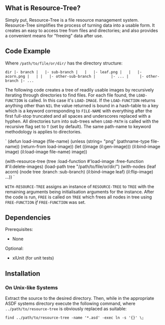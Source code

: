 ## What is Resource-Tree?

Simply put, Resource-Tree is a file resource management
system. Resource-Tree simplifies the process of turning data into a
usable form. It creates an easy to access tree from files and
directories; and also provides a convenient means for "freeing" data
after use.

## Code Example

Where `/path/to/file/or/dir/` has the directory structure:

`
dir
 |- branch
 |   |- sub-branch
 |   |   |- leaf.png
 |   |   |- acorn.png
 |   |
 |   |- other-sub-branch
 |       |- ...
 |    
 |- other-branch
     |- ...
`

The following code creates a tree of readily usable images by
recursively iterating through directories to find files. For each
file found, the `LOAD-FUNCTION` is called. In this case it's
`LOAD-IMAGE`. If the `LOAD-FUNCTION` returns anything other than `NIL`
the value returned is bound in a hash-table to a key which is a
keyword corresponding to `FILE-NAME` with everything after the first
full-stop truncated and all spaces and underscores replaced with a
hyphen. All directories turn into sub-trees when `LOAD-PATH` is called
with the recursive flag set to `T` (set by default). The same
path-name to keyword methodology is applies to directories.

`
(defun load-image (file-name)
  (unless (string= "png" (pathname-type file-name))
    (return-from load-image))
  (let ((image (il:gen-image)))
    (il:bind-image image)
    (il:load-image file-name)
    image))

(with-resource-tree (tree :load-function #'load-image
                          :free-function #'il:delete-images)
  (load-path tree "/path/to/file/or/dir/")
  (with-nodes (leaf acorn) (node tree :branch :sub-branch)
    (il:bind-image leaf)
    (il:flip-image)
    ...))
`

`WITH-RESOURCE-TREE` assigns an instance of `RESOURCE-TREE` to `TREE`
with the remaining arguments being initialisation arguments for the
instance. After the code is run, `FREE` is called on `TREE` which
frees all nodes in tree using `FREE-FUNCTION` _if_ `FREE-FUNCTION` was
set.

## Dependencies

Prerequisites:
* None

Optional:
* xlUnit (for unit tests)

## Installation

### On Unix-like Systems

Extract the source to the desired directory. Then, while in the
appropriate ASDF systems directory execute the following command,
where `../path/to/resource-tree` is obviously replaced as suitable:

`find ../path/to/resource-tree -name '*.asd' -exec ln -s '{}' \;`
